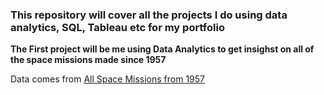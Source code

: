### This repository will cover all the projects I do using data analytics, SQL, Tableau etc for my portfolio

**The First project will be me using Data Analytics to get insighst on all of the space missions made since 1957**

Data comes from [All Space Missions from 1957](https://www.kaggle.com/datasets/agirlcoding/all-space-missions-from-1957)


